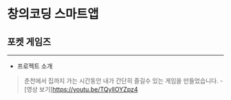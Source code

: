 # 창의코딩 스마트앱
## 포켓 게임즈
------------------
- 프로젝트 소개
> 춘천에서 집까지 가는 시간동안 내가 간단히 즐길수 있는 게임을 만들었습니다.
-[영상 보기]https://youtu.be/TQylIOYZpz4
